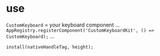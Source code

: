 # use 

`CustomKeyboard` = your keyboard component
 ... 
`AppRegistry.registerComponent('CustomKeyboardKit', () => CustomKeyboard);`
 ...

`install(nativeHandleTag, height);`
